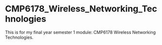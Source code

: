 # CMP6178_Wireless_Networking_Technologies
This is for my final year semester 1 module: CMP6178 Wireless Networking Technologies.
